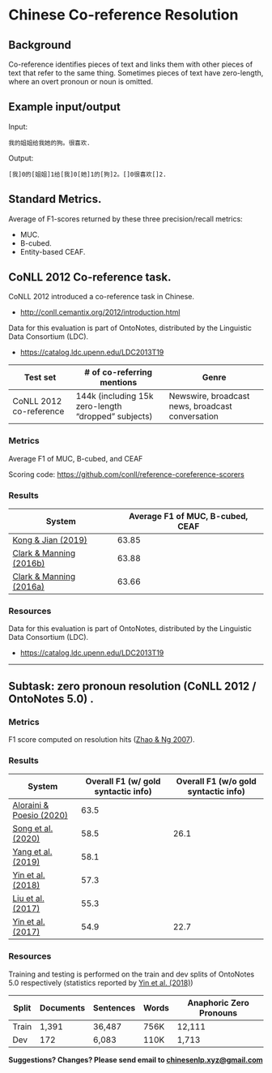 # Chinese Co-reference Resolution

## Background

Co-reference identifies pieces of text and links them with other pieces of text that refer to the same thing.  Sometimes pieces of text have zero-length, where an overt pronoun or noun is omitted.

## Example input/output

Input:
```
我的姐姐给我她的狗。很喜欢.
```

Output: 

```
[我]0的[姐姐]1给[我]0[她]1的[狗]2。[]0很喜欢[]2.

```

## Standard Metrics.
Average of F1-scores returned by these three precision/recall metrics:
- MUC.  
- B-cubed.  
- Entity-based CEAF.  

## <span class="t">CoNLL 2012 Co-reference task</span>.

CoNLL 2012 introduced a co-reference task in Chinese.
- http://conll.cemantix.org/2012/introduction.html 

Data for this evaluation is part of OntoNotes, distributed by the Linguistic Data Consortium (LDC).
- https://catalog.ldc.upenn.edu/LDC2013T19 

|  Test set | # of co-referring mentions | Genre |
| --- | --- | --- |
|  CoNLL 2012 co-reference | 144k (including 15k zero-length “dropped” subjects) | Newswire, broadcast news, broadcast conversation |

### Metrics

Average F1 of MUC, B-cubed, and CEAF

Scoring code: https://github.com/conll/reference-coreference-scorers 

### Results

|  System | Average F1 of MUC, B-cubed, CEAF |
| --- | --- |
|  [Kong & Jian (2019)](https://www.ijcai.org/Proceedings/2019/700) | 63.85 |
|  [Clark & Manning (2016b)](https://nlp.stanford.edu/static/pubs/clark2016deep.pdf) | 63.88 |
|  [Clark & Manning (2016a)](https://nlp.stanford.edu/static/pubs/clark2016improving.pdf) | 63.66 |

### Resources

Data for this evaluation is part of OntoNotes, distributed by the Linguistic Data Consortium (LDC).
- https://catalog.ldc.upenn.edu/LDC2013T19 

---

## <span class="t">Subtask: zero pronoun resolution (CoNLL 2012 / OntoNotes 5.0) </span>.

### Metrics

F1 score computed on resolution hits ([Zhao & Ng 2007](https://www.aclweb.org/anthology/D07-1057.pdf)).

### Results

|  System | Overall F1 (w/ gold syntactic info) | Overall F1 (w/o gold syntactic info) |
| --- | --- | --- |
|  [Aloraini & Poesio (2020)](https://www.aclweb.org/anthology/2020.lrec-1.11/) | 63.5 | |
|  [Song et al. (2020)](https://www.aclweb.org/anthology/2020.acl-main.482/) | 58.5 | 26.1 |
|  [Yang et al. (2019)](https://www.aclweb.org/anthology/W19-4108/) | 58.1 | |
|  [Yin et al. (2018)](https://www.aclweb.org/anthology/C18-1002/) | 57.3 | |
|  [Liu et al. (2017)](https://www.aclweb.org/anthology/P17-1010/) | 55.3 | |
|  [Yin et al. (2017)](https://www.aclweb.org/anthology/D17-1135/) | 54.9 | 22.7 |

### Resources

Training and testing is performed on the train and dev splits of OntoNotes 5.0 respectively (statistics reported by [Yin et al. (2018)](https://www.aclweb.org/anthology/C18-1002/))

| Split | Documents | Sentences | Words | Anaphoric Zero Pronouns | 
| --- | --- | --- | --- | --- |
|  Train | 1,391 | 36,487 | 756K | 12,111 |
|  Dev | 172 | 6,083 | 110K | 1,713 |


**Suggestions? Changes? Please send email to [chinesenlp.xyz@gmail.com](mailto:chinesenlp.xyz@gmail.com)**


